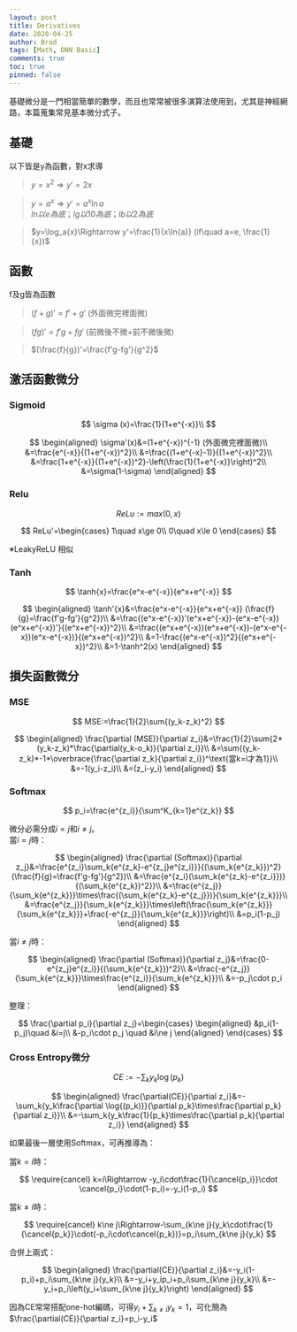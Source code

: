 ```yaml
---
layout: post
title: Derivatives
date: 2020-04-25
author: Brad
tags: [Math, DNN Basic]
comments: true
toc: true
pinned: false
---
```


基礎微分是一門相當簡單的數學，而且也常常被很多演算法使用到，尤其是神經網路，本篇蒐集常見基本微分式子。
<!-- more -->

## 基礎
以下皆是y為函數，對x求導

> $y=x^2\Rightarrow y'=2x$

> $y=a^x\Rightarrow y'=a^x\ln{a}$  
> $ln以e為底；lg以10為底；lb以2為底$

> $y=\log_a{x}\Rightarrow y'=\frac{1}{x\ln{a}} (if\quad a=e, \frac{1}{x})$

## 函數
f及g皆為函數

> $(f+g)'=f'+g'$ (外面微完裡面微)

> $(fg)'=f'g+fg'$ (前微後不微+前不微後微)

> $(\frac{f}{g})'=\frac{f'g-fg'}{g^2}$


## 激活函數微分

### Sigmoid

$$
\sigma (x)=\frac{1}{1+e^{-x}}\\
$$

$$
\begin{aligned}
    \sigma'(x)&=(1+e^{-x})^{-1} (外面微完裡面微)\\
    &=\frac{e^{-x}}{(1+e^{-x})^2}\\
    &=\frac{(1+e^{-x}-1)}{(1+e^{-x})^2}\\
    &=\frac{1+e^{-x}}{(1+e^{-x})^2}-\left(\frac{1}{1+e^{-x}}\right)^2\\
    &=\sigma(1-\sigma)
\end{aligned}
$$

### Relu

$$
ReLu:=max(0,x)
$$


$$
ReLu'=\begin{cases}
    1\quad x\ge 0\\
    0\quad x\le 0
\end{cases}
$$

※LeakyReLU 相似

### Tanh

$$
\tanh{x}=\frac{e^x-e^{-x}}{e^x+e^{-x}}
$$


$$
\begin{aligned}
    \tanh'{x}&=\frac{e^x-e^{-x}}{e^x+e^{-x}} (\frac{f}{g}=\frac{f'g-fg'}{g^2})\\
    &=\frac{(e^x-e^{-x})'(e^x+e^{-x})-(e^x-e^{-x})(e^x+e^{-x})'}{(e^x+e^{-x})^2}\\
    &=\frac{(e^x+e^{-x})(e^x+e^{-x})-(e^x-e^{-x})(e^x-e^{-x})}{(e^x+e^{-x})^2}\\
    &=1-\frac{(e^x-e^{-x})^2}{(e^x+e^{-x})^2}\\
    &=1-\tanh^2(x)
\end{aligned}
$$

## 損失函數微分

### MSE

$$
MSE:=\frac{1}{2}\sum{(y_k-z_k)^2}
$$


$$
\begin{aligned}
\frac{\partial (MSE)}{\partial z_i}&=\frac{1}{2}\sum{2*(y_k-z_k)*\frac{\partial(y_k-o_k)}{\partial z_i}}\\
&=\sum{(y_k-z_k)*-1*\overbrace{\frac{\partial z_k}{\partial z_i}}^\text{當k=i才為1}}\\
&=-1(y_i-z_i)\\
&=(z_i-y_i)
\end{aligned}
$$

### Softmax

$$
p_i=\frac{e^{z_i}}{\sum^K_{k=1}e^{z_k}}
$$

微分必需分成$i=j$和$i\ne j$。  
當$i=j$時：

$$
\begin{aligned}
\frac{\partial (Softmax)}{\partial z_j}&=\frac{e^{z_i}\sum_k{e^{z_k}-e^{z_j}e^{z_i}}}{(\sum_k{e^{z_k}})^2}(\frac{f}{g}=\frac{f'g-fg'}{g^2})\\
&=\frac{e^{z_i}(\sum_k{e^{z_k}-e^{z_i}})}{(\sum_k{e^{z_k})^2}}\\
&=\frac{e^{z_j}}{\sum_k{e^{z_k}}}\times\frac{(\sum_k{e^{z_k}-e^{z_j}})}{\sum_k{e^{z_k}}}\\
&=\frac{e^{z_j}}{\sum_k{e^{z_k}}}\times\left(\frac{\sum_k{e^{z_k}}}{\sum_k{e^{z_k}}}+\frac{-e^{z_j}}{\sum_k{e^{z_k}}}\right)\\
&=p_i(1-p_j)
\end{aligned}
$$

當$i\ne j$時：

$$
\begin{aligned}
\frac{\partial (Softmax)}{\partial z_j}&=\frac{0-e^{z_j}e^{z_i}}{(\sum_k{e^{z_k}})^2}\\
&=\frac{-e^{z_j}}{\sum_k{e^{z_k}}}\times\frac{e^{z_i}}{\sum_k{e^{z_k}}}\\
&=-p_j\cdot p_i
\end{aligned}
$$

整理：

$$
\frac{\partial p_i}{\partial z_j}=\begin{cases}
\begin{aligned}
    &p_i(1-p_j)\quad &i=j\\
    &-p_i\cdot p_j \quad &i\ne j
\end{aligned}
\end{cases}
$$


### Cross Entropy微分


$$
CE:=-\sum_k{y_k\log{(p_k)}}
$$

$$
\begin{aligned}
\frac{\partial(CE)}{\partial z_i}&=-\sum_k{y_k\frac{\partial \log{(p_k)}}{\partial p_k}\times\frac{\partial p_k}{\partial z_i}}\\
&=-\sum_k{y_k\frac{1}{p_k}\times\frac{\partial p_k}{\partial z_i}}
\end{aligned}
$$

如果最後一層使用Softmax，可再推導為：

當$k=i$時：

$$
\require{cancel}
k=i\Rightarrow -y_i\cdot\frac{1}{\cancel{p_i}}\cdot \cancel{p_i}\cdot(1-p_i)=-y_i(1-p_i)
$$

當$k\ne i$時：

$$
\require{cancel}
k\ne j\Rightarrow-\sum_{k\ne j}{y_k\cdot\frac{1}{\cancel{p_k}}\cdot(-p_i\cdot\cancel{p_k})}=p_i\sum_{k\ne j}{y_k}
$$

合併上兩式：

$$
\begin{aligned}
\frac{\partial(CE)}{\partial z_i}&=-y_i(1-p_i)+p_i\sum_{k\ne j}{y_k}\\
&=-y_i+y_ip_i+p_i\sum_{k\ne j}{y_k}\\
&=-y_i+p_i\left(y_i+\sum_{k\ne j}{y_k}\right)
\end{aligned}
$$

因為CE常常搭配one-hot編碼，可得$y_i+\sum_{k\ne i}{y_k}=1$，可化簡為$\frac{\partial(CE)}{\partial z_i}=p_i-y_i$